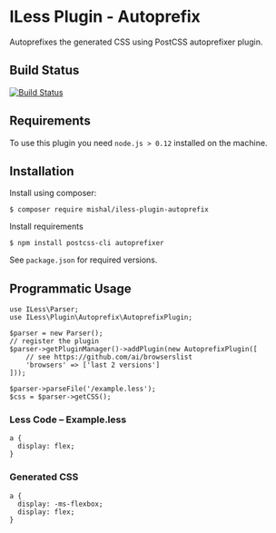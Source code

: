# ILess Plugin - Autoprefix

Autoprefixes the generated CSS using PostCSS autoprefixer plugin.

## Build Status

[![Build Status](https://travis-ci.org/mishal/iless-plugin-autoprefix.svg)](https://travis-ci.org/mishal/iless-plugin-autoprefix)

## Requirements

To use this plugin you need `node.js > 0.12` installed on the machine.

## Installation

Install using composer:

    $ composer require mishal/iless-plugin-autoprefix

Install requirements

    $ npm install postcss-cli autoprefixer

See `package.json` for required versions.

## Programmatic Usage

    use ILess\Parser;
    use ILess\Plugin\Autoprefix\AutoprefixPlugin;

    $parser = new Parser();
    // register the plugin
    $parser->getPluginManager()->addPlugin(new AutoprefixPlugin([
        // see https://github.com/ai/browserslist
        'browsers' => ['last 2 versions']
    ]));

    $parser->parseFile('/example.less');
    $css = $parser->getCSS();

### Less Code – Example.less

    a {
      display: flex;
    }

### Generated CSS

    a {
      display: -ms-flexbox;
      display: flex;
    }
